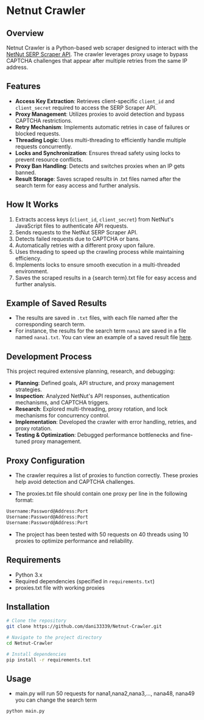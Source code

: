 # Netnut Crawler

## Overview
Netnut Crawler is a Python-based web scraper designed to interact with the [NetNut SERP Scraper API](https://netnut.io/serp-scraper-api/). The crawler leverages proxy usage to bypass CAPTCHA challenges that appear after multiple retries from the same IP address.

## Features
- **Access Key Extraction**: Retrieves client-specific `client_id` and `client_secret` required to access the SERP Scraper API.
- **Proxy Management**: Utilizes proxies to avoid detection and bypass CAPTCHA restrictions.
- **Retry Mechanism**: Implements automatic retries in case of failures or blocked requests.
- **Threading Logic**: Uses multi-threading to efficiently handle multiple requests concurrently.
- **Locks and Synchronization**: Ensures thread safety using locks to prevent resource conflicts.
- **Proxy Ban Handling**: Detects and switches proxies when an IP gets banned.
- **Result Storage**: Saves scraped results in .txt files named after the search term for easy access and further analysis.

## How It Works
1. Extracts access keys (`client_id`, `client_secret`) from NetNut's JavaScript files to authenticate API requests.
1. Sends requests to the NetNut SERP Scraper API.
2. Detects failed requests due to CAPTCHA or bans.
3. Automatically retries with a different proxy upon failure.
4. Uses threading to speed up the crawling process while maintaining efficiency.
5. Implements locks to ensure smooth execution in a multi-threaded environment.
6. Saves the scraped results in a {search term}.txt file for easy access and further analysis.

## Example of Saved Results
- The results are saved in `.txt` files, with each file named after the corresponding search term. 
- For instance, the results for the search term `nana1` are saved in a file named `nana1.txt`. You can view an example of a saved result file [here](https://github.com/dani33339/Netnut-Crawler/blob/main/nana1.txt).

## Development Process
This project required extensive planning, research, and debugging:
- **Planning**: Defined goals, API structure, and proxy management strategies.
- **Inspection**: Analyzed NetNut's API responses, authentication mechanisms, and CAPTCHA triggers.
- **Research**: Explored multi-threading, proxy rotation, and lock mechanisms for concurrency control.
- **Implementation**: Developed the crawler with error handling, retries, and proxy rotation.
- **Testing & Optimization**: Debugged performance bottlenecks and fine-tuned proxy management.

## Proxy Configuration
- The crawler requires a list of proxies to function correctly. These proxies help avoid detection and CAPTCHA challenges.

- The proxies.txt file should contain one proxy per line in the following format:
```sh
Username:Password@Address:Port
Username:Password@Address:Port
Username:Password@Address:Port
```
- The project has been tested with 50 requests on 40 threads using 10 proxies to optimize performance and reliability.

## Requirements
- Python 3.x
- Required dependencies (specified in `requirements.txt`)
- proxies.txt file with working proxies

## Installation
```sh
# Clone the repository
git clone https://github.com/dani33339/Netnut-Crawler.git

# Navigate to the project directory
cd Netnut-Crawler

# Install dependencies
pip install -r requirements.txt
```

## Usage
- main.py will run 50 requests for nana1,nana2,nana3,..., nana48, nana49 you can change the search term
```sh
python main.py
```


